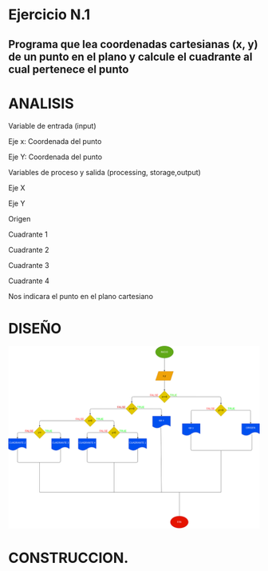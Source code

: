 # Ejercicio N.1

## Programa que lea coordenadas cartesianas (x, y) de un punto en el plano y calcule el cuadrante al cual pertenece el punto

# ANALISIS

Variable de entrada (input)

Eje x: Coordenada del punto

Eje Y: Coordenada del punto

Variables de proceso y salida (processing, storage,output)

Eje X

Eje Y

Origen

Cuadrante 1

Cuadrante 2

Cuadrante 3

Cuadrante 4

Nos indicara el punto en el plano cartesiano

# DISEÑO

![Diagrama de flujo](Diagrama.png "Diagrama de flujo")

# CONSTRUCCION.
